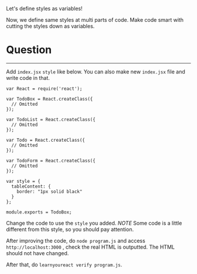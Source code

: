 Let's define styles as variables!

Now, we define same styles at multi parts of code.
Make code smart with cutting the styles down as variables.

# Question
---

Add `index.jsx` `style` like below.
You can also make new `index.jsx` file and write code in that.


```
var React = require('react');

var TodoBox = React.createClass({
  // Omitted
});

var TodoList = React.createClass({
  // Omitted
});

var Todo = React.createClass({
  // Omitted
});

var TodoForm = React.createClass({
  // Omitted
});

var style = {
  tableContent: {
    border: "1px solid black"
  }
};

module.exports = TodoBox;
```

Change the code to use the `style` you added.
*NOTE* Some code is a little different from this style, so you should pay attention.


After improving the code, do `node program.js` and access `http://localhost:3000` , check the real HTML is outputted.
The HTML should not have changed.

After that, do `learnyoureact verify program.js`.
